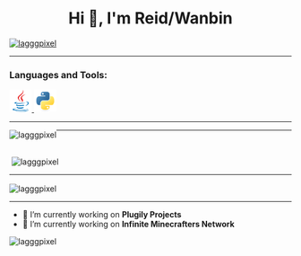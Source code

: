 <h1 align="center">Hi 👋, I'm Reid/Wanbin</h1>

<p align="left"> <a href="https://github.com/ryo-ma/github-profile-trophy"><img src="https://github-profile-trophy.vercel.app/?username=lagggpixel&theme=darkhub" alt="lagggpixel" /></a> </p>

___

<h3 align="left">Languages and Tools:</h3>
<p align="left"> <a href="https://www.java.com" target="_blank" rel="noreferrer"> <img src="https://raw.githubusercontent.com/devicons/devicon/master/icons/java/java-original.svg" alt="java" width="40" height="40"/> </a> <a href="https://www.python.org" target="_blank" rel="noreferrer"> <img src="https://raw.githubusercontent.com/devicons/devicon/master/icons/python/python-original.svg" alt="python" width="40" height="40"/> </a> </p>

___

<p><img align="left" src="https://github-readme-stats.vercel.app/api/top-langs?username=lagggpixel&show_icons=true&locale=en&layout=compact" alt="lagggpixel" /></p>

___

<br><p>&nbsp;<img align="center" src="https://github-readme-stats.vercel.app/api?username=lagggpixel&show_icons=true&locale=en" alt="lagggpixel" /></p>

___

<p><img align="center" src="https://github-readme-streak-stats.herokuapp.com/?user=lagggpixel&" alt="lagggpixel" /></p>

___

- 🔭 I’m currently working on **Plugily Projects**
- 🔭 I’m currently working on **Infinite Minecrafters Network**

<p align="left"> <img src="https://komarev.com/ghpvc/?username=lagggpixel&label=Profile%20views&color=0e75b6&style=flat" alt="lagggpixel" /> </p>

